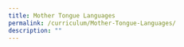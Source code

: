 ```yaml
---
title: Mother Tongue Languages
permalink: /curriculum/Mother-Tongue-Languages/
description: ""
---
```

